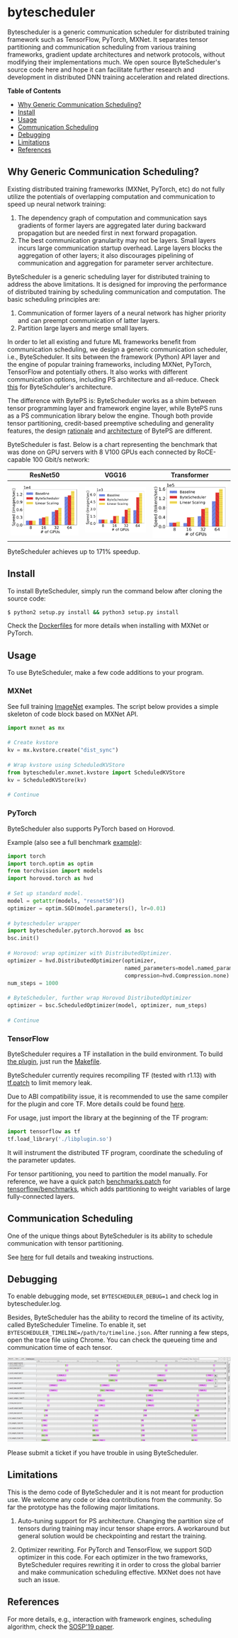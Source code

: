 # bytescheduler

Bytescheduler is a generic communication scheduler for distributed training framework such as TensorFlow, PyTorch, MXNet. It separates tensor partitioning and 
communication scheduling from various training frameworks, gradient update architectures and network protocols, without modifying their implementations much. 
We open source ByteScheduler's source code here and hope it can facilitate further research and development in distributed DNN training acceleration and related directions.

**Table of Contents**

- [Why Generic Communication Scheduling?](#Why-Generic-Communication-Scheduling)
- [Install](#install)
- [Usage](#usage)
- [Communication Scheduling](#communication-scheduling)
- [Debugging](#debugging)
- [Limitations](#limitations)
- [References](#references)

## Why Generic Communication Scheduling?

Existing distributed training frameworks (MXNet, PyTorch, etc) do not fully utilize the potentials of overlapping computation and communication to speed up neural network training:

1. The dependency graph of computation and communication says gradients of former layers are aggregated later during backward propagation but are needed first in next forward propagation.
2. The best communication granularity may not be layers. Small layers incurs large communication startup overhead. Large layers blocks the aggregation of other layers; it also discourages pipelining of communication and aggregation for parameter server architecture.

ByteScheduler is a generic scheduling layer for distributed training to address the above limitations. It is designed for improving the performance of distributed training by scheduling communication and computation. The basic scheduling principles are:

1. Communication of former layers of a neural network has higher priority and can preempt communication of latter layers.
2. Partition large layers and merge small layers.

In order to let all existing and future ML frameworks benefit from communication scheduling, we design a generic communication scheduler, i.e., ByteScheduler. 
It sits between the framework (Python) API layer and the engine of popular training frameworks, including MXNet, PyTorch, TensorFlow and potentially others. 
It also works with different communication options, including PS architecture and all-reduce. Check [this](docs/ByteScheduler_Arch.png) for ByteSchduler's architecture. 

The difference with BytePS is: ByteScheduler works as a shim between tensor programming layer and framework engine layer, while BytePS runs as a PS communication library below the engine. 
Though both provide tensor partitioning, credit-based preemptive scheduling and generality features, the design [rationale](https://github.com/bytedance/byteps/blob/master/docs/rationale.md)
 and [architecture](https://github.com/bytedance/byteps/blob/master/docs/architecture.md) of BytePS are different.

ByteScheduler is fast. Below is a chart representing the benchmark that was done on GPU
servers with 8 V100 GPUs each connected by RoCE-capable 100 Gbit/s network:

| ResNet50  | VGG16 | Transformer |
| ------------- | ------------- | -------------|
| ![ByteScheduler ResNet50 Speedup](docs/mxnet_ps_rdma_resnet50_sync.png)  | ![ByteScheduler ResNet50 Speedup](./docs/mxnet_ps_rdma_vgg16_sync.png)  | ![ByteScheduler ResNet50 Speedup](./docs/mxnet_ps_rdma_transformer_sync.png) |


ByteScheduler achieves up to 171% speedup.

## Install

To install ByteScheduler, simply run the command below after cloning the source code:

```bash
$ python2 setup.py install && python3 setup.py install
```

Check the [Dockerfiles](docker/) for more details when installing with MXNet or PyTorch.

## Usage

To use ByteScheduler, make a few code additions to your program.

### MXNet

See full training [ImageNet](examples/mxnet-image-classification) examples. The script below provides a simple skeleton of code block based on MXNet API.

```python
import mxnet as mx

# Create kvstore
kv = mx.kvstore.create("dist_sync")

# Wrap kvstore using ScheduledKVStore
from bytescheduler.mxnet.kvstore import ScheduledKVStore
kv = ScheduledKVStore(kv)

# Continue
```

### PyTorch

ByteScheduler also supports PyTorch based on Horovod.

Example (also see a full benchmark [example](examples/pytorch_horovod_benchmark.py)):

```python
import torch
import torch.optim as optim
from torchvision import models
import horovod.torch as hvd

# Set up standard model.
model = getattr(models, "resnet50")()
optimizer = optim.SGD(model.parameters(), lr=0.01)

# bytescheduler wrapper
import bytescheduler.pytorch.horovod as bsc
bsc.init()

# Horovod: wrap optimizer with DistributedOptimizer.
optimizer = hvd.DistributedOptimizer(optimizer,
                                     named_parameters=model.named_parameters(),
                                     compression=hvd.Compression.none)
num_steps = 1000

# ByteScheduler, further wrap Horovod DistributedOptimizer
optimizer = bsc.ScheduledOptimizer(model, optimizer, num_steps)

# Continue
```


### TensorFlow

ByteScheduler requires a TF installation in the build environment. To build [the plugin](bytescheduler/tensorflow/plugin.cc), just run the [Makefile](bytescheduler/tensorflow/Makefile).

ByteScheduler currently requires recompiling TF (tested with r1.13) with [tf.patch](bytescheduler/tensorflow/tf.patch) to limit memory leak.

Due to ABI compatibility issue, it is recommended to use the same compiler for the plugin and core TF. More details could be found [here](https://github.com/tensorflow/tensorflow/issues/27067).

For usage, just import the library at the beginning of the TF program:

```python
import tensorflow as tf
tf.load_library('./libplugin.so')
```

It will instrument the distributed TF program, coordinate the scheduling of the parameter updates. 

For tensor partitioning, you need to partition the model manually. For reference, we have a quick patch [benchmarks.patch](examples/tensorflow/benchmarks.patch) for [tensorflow/benchmarks](https://github.com/tensorflow/benchmarks), which adds partitioning to weight variables of large fully-connected layers.


## Communication Scheduling

One of the unique things about ByteScheduler is its ability to schedule communication with tensor partitioning. 

See [here](docs/scheduling.md) for full details and tweaking instructions.

## Debugging

To enable debugging mode, set `BYTESCHEDULER_DEBUG=1` and check log in bytescheduler.log.

Besides, ByteScheduler has the ability to record the timeline of its activity, called ByteScheduler Timeline. To enable it, 
set `BYTESCHEDULER_TIMELINE=/path/to/timeline.json`. After running a few steps, open the trace file using Chrome. 
You can check the queueing time and communication time of each tensor.

![Timeline](docs/timeline.png)

Please submit a ticket if you have trouble in using ByteScheduler.


## Limitations

This is the demo code of ByteScheduler and it is not meant for production use. We welcome any code or idea contributions from the community. 
So far the prototype has the following major limitations. 

1. Auto-tuning support for PS architecture. Changing the partition size of
tensors during training may incur tensor shape errors. A workaround but general solution would be checkpointing 
and restart the training.

2. Optimizer rewriting. For PyTorch and TensorFlow, we support SGD optimizer in this code. For each optimizer in the two frameworks,
 ByteScheduler requires rewriting it in order to cross the global barrier and make communication scheduling 
 effective. MXNet does not have such an issue.
  




## References

For more details, e.g., interaction with framework engines, scheduling algorithm, check the [SOSP'19 paper](https://i.cs.hku.hk/~cwu/papers/yhpeng-sosp19.pdf).
